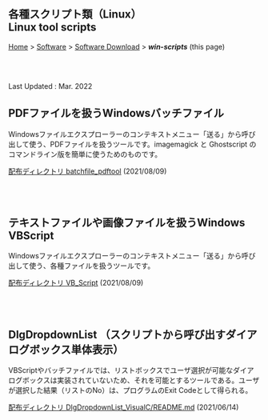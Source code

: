## 各種スクリプト類（Linux）<br/>Linux tool scripts<!-- omit in toc -->

[Home](https://oasis3855.github.io/webpage/) > [Software](https://oasis3855.github.io/webpage/software/index.html) > [Software Download](https://oasis3855.github.io/webpage/software/software-download.html) > ***win-scripts*** (this page)

<br />
<br />

Last Updated : Mar. 2022

## PDFファイルを扱うWindowsバッチファイル

Windowsファイルエクスプローラーのコンテキストメニュー「送る」から呼び出して使う、PDFファイルを扱うツールです。imagemagick と Ghostscript のコマンドライン版を簡単に使うためのものです。

[配布ディレクトリ batchfile_pdftool](batchfile_pdftool/README.md) (2021/08/09)

<br />
<br />

## テキストファイルや画像ファイルを扱うWindows VBScript

Windowsファイルエクスプローラーのコンテキストメニュー「送る」から呼び出して使う、各種ファイルを扱うツールです。

[配布ディレクトリ VB_Script](VB_Script/README.md) (2021/08/09)

<br />
<br />

## DlgDropdownList （スクリプトから呼び出すダイアログボックス単体表示）

VBScriptやバッチファイルでは、リストボックスでユーザ選択が可能なダイアログボックスは実装されていないため、それを可能とするツールである。ユーザが選択した結果（リストのNo）は、プログラムのExit Codeとして得られる。


[配布ディレクトリ DlgDropdownList_VisualC/README.md](DlgDropdownList_VisualC/README.md) (2021/06/14)

<br />
<br />


